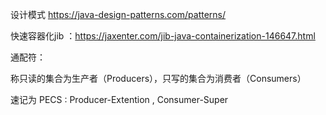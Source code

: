 设计模式
https://java-design-patterns.com/patterns/





快速容器化jib ：https://jaxenter.com/jib-java-containerization-146647.html



通配符：

称只读的集合为生产者（Producers），只写的集合为消费者（Consumers）

速记为 PECS : Producer-Extention , Consumer-Super


